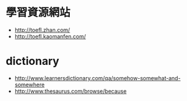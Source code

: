 # 學習資源網站
- http://toefl.zhan.com/
- http://toefl.kaomanfen.com/ 


# dictionary

- http://www.learnersdictionary.com/qa/somehow-somewhat-and-somewhere
- http://www.thesaurus.com/browse/because
